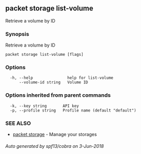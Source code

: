 ## packet storage list-volume

Retrieve a volume by ID

### Synopsis

Retrieve a volume by ID

```
packet storage list-volume [flags]
```

### Options

```
  -h, --help               help for list-volume
      --volume-id string   Volume ID
```

### Options inherited from parent commands

```
  -k, --key string       API key
  -p, --profile string   Profile name (default "default")
```

### SEE ALSO

* [packet storage](packet_storage.md)	 - Manage your storages

###### Auto generated by spf13/cobra on 3-Jun-2018
